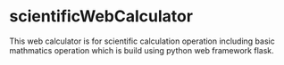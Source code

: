 # scientificWebCalculator
This web calculator is for scientific calculation operation including basic mathmatics operation which is build using python web framework flask.
